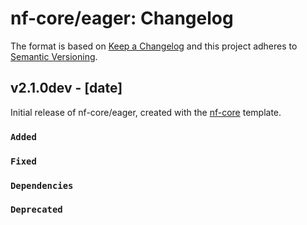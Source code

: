 # nf-core/eager: Changelog

The format is based on [Keep a Changelog](http://keepachangelog.com/en/1.0.0/)
and this project adheres to [Semantic Versioning](http://semver.org/spec/v2.0.0.html).

## v2.1.0dev - [date]

Initial release of nf-core/eager, created with the [nf-core](http://nf-co.re/) template.

### `Added`

### `Fixed`

### `Dependencies`

### `Deprecated`
